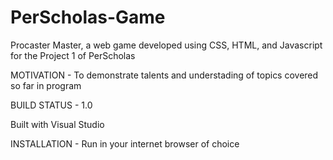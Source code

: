 # PerScholas-Game
Procaster Master, a web game developed using CSS, HTML, and Javascript for the Project 1 of PerScholas

MOTIVATION
    - To demonstrate talents and understading of topics covered so far in program

BUILD STATUS
    - 1.0

Built with Visual Studio

INSTALLATION
    - Run in your internet browser of choice
